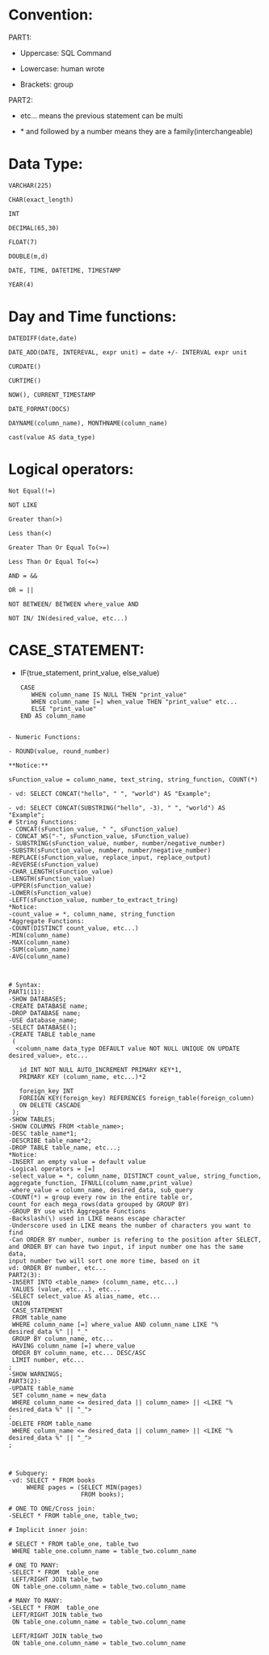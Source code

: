 # Convention:

PART1: 

- Uppercase: SQL Command

- Lowercase: human wrote

- Brackets: group

PART2:

- etc... means the previous statement can be multi

- \* and followed by a number means they are a family(interchangeable)

# Data Type:

 ```mysql 
 VARCHAR(225) 
 ```
 
```mysql
CHAR(exact_length)
```

```mysql
INT
```

```mysql
DECIMAL(65,30)
```

```mysql
FLOAT(7)
```
```mysql
DOUBLE(m,d)
```

```mysql
DATE, TIME, DATETIME, TIMESTAMP
```

```mysql
YEAR(4)
```

# Day and Time functions:

```mysql
DATEDIFF(date,date)
```

```mysql
DATE_ADD(DATE, INTEREVAL, expr unit) = date +/- INTERVAL expr unit
```

```mysql
CURDATE()
```

```mysql
CURTIME()
```

```mysql
NOW(), CURRENT_TIMESTAMP
```

```mysql
DATE_FORMAT(DOCS)
```

```mysql
DAYNAME(column_name), MONTHNAME(column_name)
```

```mysql
cast(value AS data_type)
```

# Logical operators:

```mysql
Not Equal(!=)
```

```mysql
NOT LIKE
```

```mysql
Greater than(>)
```

```mysql
Less than(<)
```

```mysql
Greater Than Or Equal To(>=)
```

```mysql
Less Than Or Equal To(<=)
```

```mysql
AND = &&
```

```mysql
OR = ||
```

```mysql
NOT BETWEEN/ BETWEEN where_value AND
```

```mysql
NOT IN/ IN(desired_value, etc...)
```

# CASE_STATEMENT:

- IF(true_statement, print_value, else_value)
  
  ```mysql
  CASE
     WHEN column_name IS NULL THEN "print_value"
     WHEN column_name [=] when_value THEN "print_value" etc...
     ELSE "print_value"
  END AS column_name
```
  
- Numeric Functions:
 
- ROUND(value, round_number)

**Notice:**

sFunction_value = column_name, text_string, string_function, COUNT(*)

- vd: SELECT CONCAT("hello", " ", "world") AS "Example"; 
 
- vd: SELECT CONCAT(SUBSTRING("hello", -3), " ", "world") AS "Example";
# String Functions:
- CONCAT(sFunction_value, " ", sFunction_value)
- CONCAT_WS("-", sFunction_value, sFunction_value)
- SUBSTRING(sFunction_value, number, number/negative_number)
-SUBSTR(sFunction_value, number, number/negative_number)
-REPLACE(sFunction_value, replace_input, replace_output)
-REVERSE(sFunction_value)
-CHAR_LENGTH(sFunction_value)
-LENGTH(sFunction_value)
-UPPER(sFunction_value)
-LOWER(sFunction_value)
-LEFT(sFunction_value, number_to_extract_tring)
*Notice:
-count_value = *, column_name, string_function
*Aggregate Functions:
-COUNT(DISTINCT count_value, etc...)
-MIN(column_name)
-MAX(column_name)
-SUM(column_name)
-AVG(column_name)



# Syntax:
PART1(11):
-SHOW DATABASES;
-CREATE DATABASE name;
-DROP DATABASE name;
-USE database_name;
-SELECT DATABASE();
-CREATE TABLE table_name
 (
  <column_name data_type DEFAULT value NOT NULL UNIQUE ON UPDATE desired_value>, etc...

   id INT NOT NULL AUTO_INCREMENT PRIMARY KEY*1,
   PRIMARY KEY (column_name, etc...)*2

   foreign_key INT
   FOREIGN KEY(foreign_key) REFERENCES foreign_table(foreign_column)
   ON DELETE CASCADE 
 );
-SHOW TABLES;
-SHOW COLUMNS FROM <table_name>;
-DESC table_name*1;
-DESCRIBE table_name*2;
-DROP TABLE table_name, etc...;
*Notice:
-INSERT an empty value = default value
-Logical operators = [=]
-select_value = *, column_name, DISTINCT count_value, string_function, aggregate_function, IFNULL(column_name,print_value)
-where_value = column_name, desired_data, sub_query
-COUNT(*) = group every row in the entire table or,
count for each mega_rows(data grouped by GROUP BY)
-GROUP BY use with Aggregate Functions
-Backslash(\) used in LIKE means escape character
-Underscore used in LIKE means the number of characters you want to find
-Can ORDER BY number, number is refering to the position after SELECT,
and ORDER BY can have two input, if input number one has the same data,
input number two will sort one more time, based on it
vd: ORDER BY number, etc...
PART2(3):
-INSERT INTO <table_name> (column_name, etc...)
 VALUES (value, etc...), etc...
-SELECT select_value AS alias_name, etc...
 UNION
 CASE_STATEMENT
 FROM table_name 
 WHERE column_name [=] where_value AND column_name LIKE "% desired_data %" || "_"
 GROUP BY column_name, etc...
 HAVING column_name [=] where_value
 ORDER BY column_name, etc... DESC/ASC
 LIMIT number, etc...
;
-SHOW WARNINGS;
PART3(2):
-UPDATE table_name
 SET column_name = new_data
 WHERE column_name <= desired_data || column_name> || <LIKE "% desired_data %" || "_">
;
-DELETE FROM table_name
 WHERE column_name <= desired_data || column_name> || <LIKE "% desired_data %" || "_">
;



# Subquery:
-vd: SELECT * FROM books
     WHERE pages = (SELECT MIN(pages)
                    FROM books);
                    
# ONE TO ONE/Cross join:
-SELECT * FROM table_one, table_two;

# Implicit inner join:

# SELECT * FROM table_one, table_two
 WHERE table_one.column_name = table_two.column_name
 
# ONE TO MANY:
-SELECT * FROM  table_one
 LEFT/RIGHT JOIN table_two
 ON table_one.column_name = table_two.column_name
 
# MANY TO MANY:
-SELECT * FROM  table_one
 LEFT/RIGHT JOIN table_two
 ON table_one.column_name = table_two.column_name

 LEFT/RIGHT JOIN table_two
 ON table_one.column_name = table_two.column_name























































